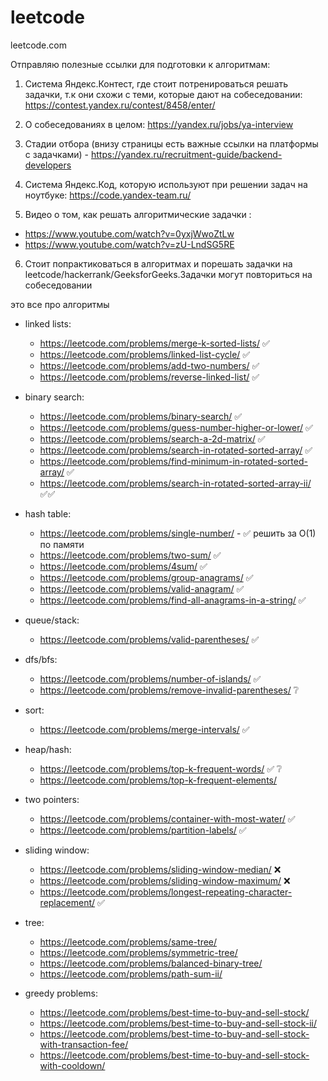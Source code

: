 # leetcode
leetcode.com


Отправляю полезные ссылки для подготовки к алгоритмам:

1. Система Яндекс.Контест, где стоит потренироваться решать задачки, т.к они схожи с теми, которые дают на собеседовании: https://contest.yandex.ru/contest/8458/enter/

2. О собеседованиях в целом: https://yandex.ru/jobs/ya-interview

3. Стадии отбора (внизу страницы есть важные ссылки на платформы с задачками) - https://yandex.ru/recruitment-guide/backend-developers

4. Cистема Яндекс.Код, которую используют при решении задач на ноутбуке: https://code.yandex-team.ru/

5. Видео о том, как решать алгоритмические задачки :
* https://www.youtube.com/watch?v=0yxjWwoZtLw
* https://www.youtube.com/watch?v=zU-LndSG5RE

6. Стоит попрактиковаться в алгоритмах и порешать задачки на leetcode/hackerrank/GeeksforGeeks.Задачки могут повториться на собеседовании

это все про алгоритмы
* linked lists:
    * https://leetcode.com/problems/merge-k-sorted-lists/ :white_check_mark: 
    * https://leetcode.com/problems/linked-list-cycle/ :white_check_mark: 
    * https://leetcode.com/problems/add-two-numbers/ :white_check_mark: 
    * https://leetcode.com/problems/reverse-linked-list/ :white_check_mark: 
 
* binary search:
    * https://leetcode.com/problems/binary-search/ :white_check_mark:
    * https://leetcode.com/problems/guess-number-higher-or-lower/ :white_check_mark:
    * https://leetcode.com/problems/search-a-2d-matrix/ :white_check_mark:
    * https://leetcode.com/problems/search-in-rotated-sorted-array/ :white_check_mark:
    * https://leetcode.com/problems/find-minimum-in-rotated-sorted-array/ :white_check_mark:
    * https://leetcode.com/problems/search-in-rotated-sorted-array-ii/ :white_check_mark::white_check_mark:
 
* hash table:
    * https://leetcode.com/problems/single-number/ - :white_check_mark: решить за O(1) по памяти
    * https://leetcode.com/problems/two-sum/ :white_check_mark: 
    * https://leetcode.com/problems/4sum/ :white_check_mark: 
    * https://leetcode.com/problems/group-anagrams/ :white_check_mark: 
    * https://leetcode.com/problems/valid-anagram/ :white_check_mark: 
    * https://leetcode.com/problems/find-all-anagrams-in-a-string/ :white_check_mark: 

* queue/stack:
    * https://leetcode.com/problems/valid-parentheses/ :white_check_mark: 

* dfs/bfs:
    * https://leetcode.com/problems/number-of-islands/ :white_check_mark: 
    * https://leetcode.com/problems/remove-invalid-parentheses/ :grey_question:
 
* sort:
    * https://leetcode.com/problems/merge-intervals/ :white_check_mark: 
 
* heap/hash:
    * https://leetcode.com/problems/top-k-frequent-words/ :white_check_mark: :grey_question:
    * https://leetcode.com/problems/top-k-frequent-elements/
 
* two pointers:
    * https://leetcode.com/problems/container-with-most-water/ :white_check_mark: 
    * https://leetcode.com/problems/partition-labels/ :white_check_mark: 
 
* sliding window:
    * https://leetcode.com/problems/sliding-window-median/ :x:
    * https://leetcode.com/problems/sliding-window-maximum/ :x:
    * https://leetcode.com/problems/longest-repeating-character-replacement/ :white_check_mark: 
 
* tree:
    * https://leetcode.com/problems/same-tree/
    * https://leetcode.com/problems/symmetric-tree/
    * https://leetcode.com/problems/balanced-binary-tree/
    * https://leetcode.com/problems/path-sum-ii/
 
* greedy problems:
    * https://leetcode.com/problems/best-time-to-buy-and-sell-stock/
    * https://leetcode.com/problems/best-time-to-buy-and-sell-stock-ii/
    * https://leetcode.com/problems/best-time-to-buy-and-sell-stock-with-transaction-fee/
    * https://leetcode.com/problems/best-time-to-buy-and-sell-stock-with-cooldown/

